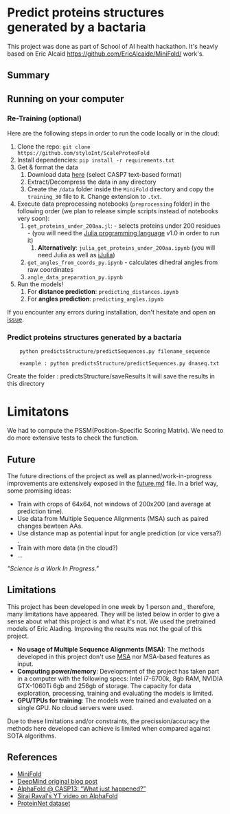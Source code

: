 # Predict proteins structures generated by a bactaria
This project was done as part of School of AI health hackathon. 
It's heavly based on Eric Alcaid https://github.com/EricAlcaide/MiniFold/ work's.

## Summary



## Running on your computer

### Re-Training (optional)
Here are the following steps in order to run the code locally or in the cloud:
1. Clone the repo: `git clone https://github.com/styloInt/ScaleProteoFold`
2. Install dependencies: `pip install -r requirements.txt`
3. Get & format the data
	1. Download data [here](https://github.com/aqlaboratory/proteinnet) (select CASP7 text-based format)
	2. Extract/Decompress the data in any directory
	3. Create the `/data` folder inside the `MiniFold` directory and copy the `training_30` file to it. Change extension to `.txt`.
4. Execute data preprocessing notebooks (`preprocessing` folder) in the following order (we plan to release simple scripts instead of notebooks very soon):
	1. `get_proteins_under_200aa.jl`:  - selects proteins under 200 residues - (you will need the [Julia programming language](https://julialang.org/) v1.0 in order to run it)
		1. **Alternatively**: `julia_get_proteins_under_200aa.ipynb` (you will need Julia as well as [iJulia](https://github.com/JuliaLang/IJulia.jl))
	3. `get_angles_from_coords_py.ipynb` - calculates dihedral angles from raw coordinates
	4. `angle_data_preparation_py.ipynb`
5. Run the models!
	1. For **distance prediction**: `predicting_distances.ipynb`
	2. For **angles prediction**: `predicting_angles.ipynb`

If you encounter any errors during installation, don't hesitate and open an [issue](https://github.com/EricAlcaide/MiniFold/issues).

### Predict proteins structures generated by a bactaria

```
	python predictsStructure/predictSequences.py filename_sequence
	
	example : python predictsStructure/predictSequences.py dnaseq.txt
```
Create the folder : predictsStructure/saveResults
It will save the results in this directory

# Limitatons
We had to compute the PSSM(Position-Specific Scoring Matrix). We need to do more extensive tests to check the function.

## Future

The future directions of the project as well as planned/work-in-progress improvements are extensively exposed in the [future.md](future.md) file. In a brief way, some promising ideas:

* Train with crops of 64x64, not windows of 200x200 (and average at prediction time).
* Use data from Multiple Sequence Alignments (MSA) such as paired changes bewteen AAs.
* Use distance map as potential input for angle prediction (or vice versa?) .
* Train with more data (in the cloud?)
* ...

*"Science is a Work In Progress."*


## Limitations

This project has been developed in one week by 1 person and,, therefore, many limitations have appeared.
They will be listed below in order to give a sense about what this project is and what it's not.
We used the pretrained models of Eric Alading. Improving the results was not the goal of this project.

* **No usage of Multiple Sequence Alignments (MSA)**: The methods developed in this project don't use [MSA](https://en.wikipedia.org/wiki/Multiple_sequence_alignment) nor MSA-based features as input. 
* **Computing power/memory**: Development of the project has taken part in a computer with the following specs: Intel i7-6700k, 8gb RAM, NVIDIA GTX-1060Ti 6gb and 256gb of storage. The capacity for data exploration, processing, training and evaluating the models is limited.
* **GPU/TPUs for training**: The models were trained and evaluated on a single GPU. No cloud servers were used. 

Due to these limitations and/or constraints, the precission/accuracy the methods here developed can achieve is limited when compared against SOTA algorithms.


## References
* [MiniFold](https://github.com/EricAlcaide/MiniFold/)
* [DeepMind original blog post](https://deepmind.com/blog/alphafold/)
* [AlphaFold @ CASP13: “What just happened?”](https://moalquraishi.wordpress.com/2018/12/09/alphafold-casp13-what-just-happened/#s2.2)
* [Siraj Raval's YT video on AlphaFold](https://www.youtube.com/watch?v=cw6_OP5An8s)
* [ProteinNet dataset](https://github.com/aqlaboratory/proteinnet)

 
